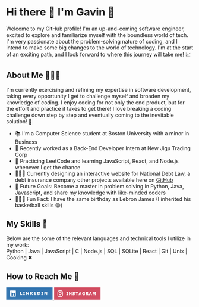 # Hi there 👋 I'm Gavin 🏀
Welcome to my GitHub profile! I'm an up-and-coming software engineer, excited to explore and familiarize myself with the boundless world of tech. I'm very passionate about the problem-solving nature of coding, and I intend to make some big changes to the world of technology. I'm at the start of an exciting path, and I look forward to where this journey will take me! 📈
## About Me 🙋🏻‍♂️
I'm currently exercising and refining my expertise in software development, taking every opportunity I get to challenge myself and broaden my knowledge of coding. I enjoy coding for not only the end product, but for the effort and practice it takes to get there! I love breaking a coding challenge down step by step and eventually coming to the inevitable solution! 👾
* 📚 I'm a Computer Science student at Boston University with a minor in Business
* 💾 Recently worked as a Back-End Developer Intern at New Jigu Trading Corp
* 🌱 Practicing LeetCode and learning JavaScript, React, and Node.js whenever I get the chance
* 👨🏻‍💻 Currently designing an interactive website for National Debt Law, a debt insurance company other projects available here on [GitHub](https://github.com/gavinpark123)
* 🥋 Future Goals: Become a master in problem solving in Python, Java, Javascript, and share my knowledge with like-minded coders
* ⛹🏻‍♂️ Fun Fact: I have the same birthday as Lebron James (I inherited his basketball skills 😁)
## My Skills 🚀
Below are the some of the relevant languages and technical tools I utilize in my work:  
Python | Java | JavaScript | C | Node.js | SQL | SQLite | React | Git | Unix | Cooking ❌
## How to Reach Me 📩
<p>
  <a href="https://www.linkedin.com/in/gavin-park-627005221">
    <img src="images/linkedin.png" alt="My LinkedIn Profile" width="125" height="33">
  </a>  
  <a href="https://www.instagram.com/gav.park">
    <img src="images/ig.png" alt="My Instagram" width="125" height="33">
  </a>
</p>
